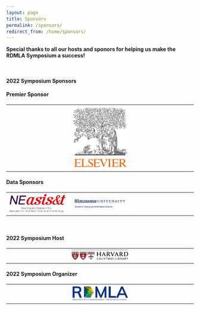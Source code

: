 ```yaml
---
layout: page
title: Sponsors
permalink: /sponsors/
redirect_from: /home/sponsors/
---
```


**Special thanks to all our hosts and sponors for helping us make the RDMLA Symposium a success!**

<br>

#### 2022 Symposium Sponsors

#### Premier Sponsor

<table>
  <tr><td rowspan="1" width="30%"></td>
    <td rowspan="1" width="30%"><img src="/images/host_logos/Elsevier.png" alt="Elsevier Logo"></td>
    <td rowspan="1" width="30%"></td></tr>
</table>

#### Data Sponsors

<table>
  <tr><td rowspan="1" width="30%"><img src="/images/sponsor_logos/NEASIST.jpeg" alt="NEASIST Logo"></td>
    <td rowspan="1" width="30%"><img src="/images/sponsor_logos/simmons_slis_logo.png" alt="Simmons University SLIS Logo"></td>
    <td rowspan="1" width="30%"></td></tr>
</table>

<br>

#### 2022 Symposium Host

<table>
  <tr><td rowspan="1" width="30%"></td>
    <td rowspan="1" width="30%"><img src="/images/host_logos/countwaylibrary_logo.png" alt="Countway Library Logo"></td>
    <td rowspan="1" width="30%"></td></tr>
</table>

#### 2022 Symposium Organizer

<table>
  <tr><td rowspan="1" width="30%"></td>
    <td rowspan="1" width="30%"><img src="/images/host_logos/Updated RDMLA Logo - Blue.png" alt="RDMLA Logo"></td>
    <td rowspan="1" width="30%"></td></tr>
</table>
